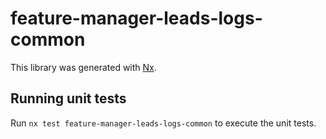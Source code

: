 # feature-manager-leads-logs-common

This library was generated with [Nx](https://nx.dev).

## Running unit tests

Run `nx test feature-manager-leads-logs-common` to execute the unit tests.
